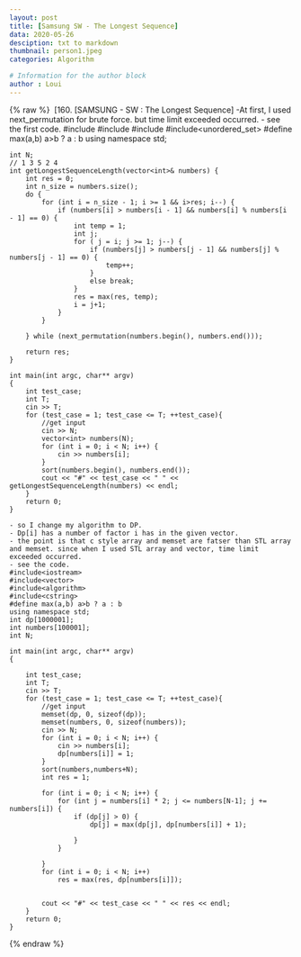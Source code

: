 ```yaml
---
layout: post
title: [Samsung SW - The Longest Sequence]
data: 2020-05-26
desciption: txt to markdown
thumbnail: person1.jpeg
categories: Algorithm

# Information for the author block
author : Loui
---
```


{% raw %}
	﻿
	[160. [SAMSUNG - SW : The Longest Sequence]
	-At first, I used next_permutation for brute force. but time limit exceeded occurred.
	- see the first code.
	#include<iostream>
	#include<vector>
	#include<algorithm>
	#include<unordered_set>
	#define max(a,b) a>b ? a : b
	using namespace std;
	
	int N;
	// 1 3 5 2 4
	int getLongestSequenceLength(vector<int>& numbers) {
		int res = 0;
		int n_size = numbers.size();
		do {
			for (int i = n_size - 1; i >= 1 && i>res; i--) {
				if (numbers[i] > numbers[i - 1] && numbers[i] % numbers[i - 1] == 0) {
					int temp = 1;
					int j;
					for ( j = i; j >= 1; j--) {
						if (numbers[j] > numbers[j - 1] && numbers[j] % numbers[j - 1] == 0) {
							temp++;
						}
						else break;
					}
					res = max(res, temp);
					i = j+1;
				} 
			}
	
		} while (next_permutation(numbers.begin(), numbers.end()));
		
		return res;
	}
	
	int main(int argc, char** argv)
	{
		int test_case;
		int T;
		cin >> T;
		for (test_case = 1; test_case <= T; ++test_case){
			//get input
			cin >> N;
			vector<int> numbers(N);
			for (int i = 0; i < N; i++) {
				cin >> numbers[i];
			}
			sort(numbers.begin(), numbers.end());
			cout << "#" << test_case << " " << getLongestSequenceLength(numbers) << endl;
		}
		return 0;
	}
	
	- so I change my algorithm to DP.
	- Dp[i] has a number of factor i has in the given vector.
	- the point is that c style array and memset are fatser than STL array and memset. since when I used STL array and vector, time limit exceeded occurred.
	- see the code.
	#include<iostream>
	#include<vector>
	#include<algorithm>
	#include<cstring>
	#define max(a,b) a>b ? a : b
	using namespace std;
	int dp[1000001];
	int numbers[100001];
	int N;
	
	int main(int argc, char** argv)
	{
		
		int test_case;
		int T;
		cin >> T;
		for (test_case = 1; test_case <= T; ++test_case){
			//get input
			memset(dp, 0, sizeof(dp));
			memset(numbers, 0, sizeof(numbers));
			cin >> N;
			for (int i = 0; i < N; i++) {
				cin >> numbers[i];
				dp[numbers[i]] = 1;
			}
			sort(numbers,numbers+N);
			int res = 1;
	
			for (int i = 0; i < N; i++) {
				for (int j = numbers[i] * 2; j <= numbers[N-1]; j += numbers[i]) {
					if (dp[j] > 0) {
						dp[j] = max(dp[j], dp[numbers[i]] + 1);
	
					}
				}
	
			}
			for (int i = 0; i < N; i++)
				res = max(res, dp[numbers[i]]);
	
	
			cout << "#" << test_case << " " << res << endl;
		}
		return 0;
	}
	
	
{% endraw %}
